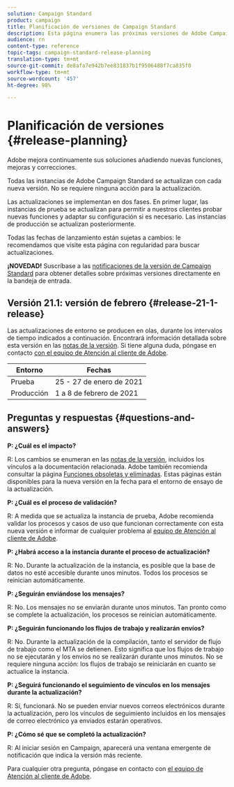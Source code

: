 ```yaml
---
solution: Campaign Standard
product: campaign
title: Planificación de versiones de Campaign Standard
description: Esta página enumera las próximas versiones de Adobe Campaign Standard.
audience: rn
content-type: reference
topic-tags: campaign-standard-release-planning
translation-type: tm+mt
source-git-commit: de8afa7e942b7ee831837b1f9506488f7ca835f0
workflow-type: tm+mt
source-wordcount: '457'
ht-degree: 98%

---
```



# Planificación de versiones {#release-planning}

Adobe mejora continuamente sus soluciones añadiendo nuevas funciones, mejoras y correcciones.

Todas las instancias de Adobe Campaign Standard se actualizan con cada nueva versión. No se requiere ninguna acción para la actualización.

Las actualizaciones se implementan en dos fases. En primer lugar, las instancias de prueba se actualizan para permitir a nuestros clientes probar nuevas funciones y adaptar su configuración si es necesario. Las instancias de producción se actualizan posteriormente.

Todas las fechas de lanzamiento están sujetas a cambios: le recomendamos que visite esta página con regularidad para buscar actualizaciones.

**¡NOVEDAD!** Suscríbase a las [notificaciones de la versión de Campaign Standard](http://amc-mkt-prod1-t.adobe-campaign.com/lp/LP25?service=%40rZ5cqp2DgNzrgz0alKPInakNbPSTeJYozZYnS7Wbs802u4GlISkHZX4omtK00nAU6xzZ6luEWQzr7kQ9pkCwJYumWkU) para obtener detalles sobre próximas versiones directamente en la bandeja de entrada.

## Versión 21.1: versión de febrero {#release-21-1-release}

Las actualizaciones de entorno se producen en olas, durante los intervalos de tiempo indicados a continuación. Encontrará información detallada sobre esta versión en las [notas de la versión](../../rn/using/release-notes.md). Si tiene alguna duda, póngase en contacto [con el equipo de Atención al cliente de Adobe](https://helpx.adobe.com/es/enterprise/using/support-for-experience-cloud.html).

<table>
 <thead>
  <tr>
   <th> Entorno<br /> </th>
   <th> Fechas<br /> </th>
  </tr>
 </thead>
 <tbody>
  <tr>
   <td>Prueba<br /> </td>
   <td>25 - 27 de enero de 2021<br /> </td>
  </tr>
  <tr>
   <td> Producción<br /> </td>
   <td>1 a 8 de febrero de 2021<br /> </td>
  </tr>
 </tbody>
</table>

## Preguntas y respuestas {#questions-and-answers}

**P: ¿Cuál es el impacto?**

R: Los cambios se enumeran en las [notas de la versión](../../rn/using/release-notes.md), incluidos los vínculos a la documentación relacionada. Adobe también recomienda consultar la página [Funciones obsoletas y eliminadas](https://helpx.adobe.com/es/campaign/kb/acs-deprecated-and-removed-features.html). Estas páginas están disponibles para la nueva versión en la fecha para el entorno de ensayo de la actualización.

**P: ¿Cuál es el proceso de validación?**

R: A medida que se actualiza la instancia de prueba, Adobe recomienda validar los procesos y casos de uso que funcionan correctamente con esta nueva versión e informar de cualquier problema al [equipo de Atención al cliente de Adobe](https://helpx.adobe.com/es/enterprise/using/support-for-experience-cloud.html).

**P: ¿Habrá acceso a la instancia durante el proceso de actualización?**

R: No. Durante la actualización de la instancia, es posible que la base de datos no esté accesible durante unos minutos. Todos los procesos se reinician automáticamente.

**P: ¿Seguirán enviándose los mensajes?**

R: No. Los mensajes no se enviarán durante unos minutos. Tan pronto como se complete la actualización, los procesos se reinician automáticamente.

**P: ¿Seguirán funcionando los flujos de trabajo y realizarán envíos?**

R: No. Durante la actualización de la compilación, tanto el servidor de flujo de trabajo como el MTA se detienen. Esto significa que los flujos de trabajo no se ejecutarán y los envíos no se realizarán durante unos minutos. No se requiere ninguna acción: los flujos de trabajo se reiniciarán en cuanto se actualice la instancia.

**P: ¿Seguirá funcionando el seguimiento de vínculos en los mensajes durante la actualización?**

R: Sí, funcionará. No se pueden enviar nuevos correos electrónicos durante la actualización, pero los vínculos de seguimiento incluidos en los mensajes de correo electrónico ya enviados estarán operativos.

**P: ¿Cómo sé que se completó la actualización?**

R: Al iniciar sesión en Campaign, aparecerá una ventana emergente de notificación que indica la versión más reciente.

Para cualquier otra pregunta, póngase en contacto con [el equipo de Atención al cliente de Adobe](https://helpx.adobe.com/es/enterprise/using/support-for-experience-cloud.html).
